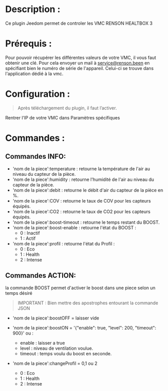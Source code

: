 Description :
===

Ce plugin Jeedom permet de controler les VMC RENSON HEALTBOX 3


Prérequis :
===
Pour pouvoir récupérer les différentes valeurs de votre VMC, il vous faut obtenir une clé.
Pour cela envoyer un mail à service@renson.been en spécifiant bien le numéro de série de l'appareil.
Celui-ci se trouve dans l'application dédié à la vmc.


Configuration :
===
> Après téléchargement du plugin, il faut l’activer.

Rentrer l'IP de votre VMC dans Paramètres spécifiques


Commandes :
===


Commandes INFO:
---

- 'nom de la piece':temperature : retourne la température de l'air au niveau du capteur de la pièce.
- 'nom de la piece':humidity : retourne l'humidité de l'air au niveau du capteur de la pièce.
- 'nom de la piece':debit : retourne le débit d'air du capteur de la pièce en %.
- 'nom de la piece':COV : retourne le taux de COV pour les capteurs équipés.
- 'nom de la piece':CO2 : retourne le taux de CO2 pour les capteurs équipés.
- 'nom de la piece':boost-timeout : retourne le temps restant du BOOST.
- 'nom de la piece':boost-enable : retourne l'état du BOOST :
   - 0 : Inactif
   - 1 : Actif
- 'nom de la piece':profil : retourne l'état du Profil :
   - 0 : Eco
   - 1 : Health
   - 2 : Intense


Commandes ACTION:
---

la commande BOOST permet d'activer le boost dans une piece selon un temps désiré

> IMPORTANT :  Bien mettre des apostrophes entourant la commande JSON

- 'nom de la piece':boostOFF  =  laisser vide
- 'nom de la piece':boostON  = '{"enable": true, "level": 200, "timeout": 900}' ou : 
   - enable : laisser a true
   - level : niveau de ventilation voulue.
   - timeout : temps voulu du boost en seconde.

- 'nom de la piece':changeProfil  =  0,1 ou 2 
   - 0 : Eco
   - 1 : Health
   - 2 : Intense
